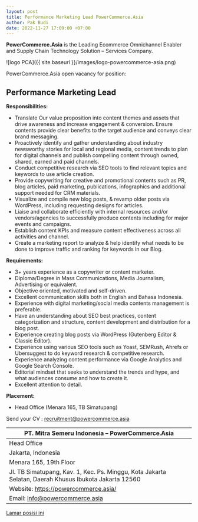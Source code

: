 ```yaml
---
layout: post
title: Performance Marketing Lead PowerCommerce.Asia
author: Pak Budi
date: 2022-11-27 17:09:00 +07:00
---
```


**PowerCommerce.Asia** is the Leading Ecommerce Omnichannel Enabler and Supply Chain Technology Solution – Services Company.
 
![logo PCA]({{ site.baseurl }}/images/logo-powercommerce-asia.png)
 
PowerCommerce.Asia open vacancy for position:

## Performance Marketing Lead ##

**Responsibilities:**

* Translate Our value proposition into content themes and assets that drive awareness and increase engagement & conversion. Ensure contents provide clear benefits to the target audience and conveys clear brand messaging.
* Proactively identify and gather understanding about industry newsworthy stories for local and regional media, content trends to plan for digital channels and publish compelling content through owned, shared, earned and paid channels.
* Conduct competitive research via SEO tools to find relevant topics and keywords to use article creation.
* Provide copywriting for creative and promotional contents such as PR, blog articles, paid marketing, publications, infographics and additional support needed for CRM materials.
* Visualize and compile new blog posts, & revamp older posts via WordPress, including requesting designs for articles.
* Liaise and collaborate efficiently with internal resources and/or vendors/agencies to successfully produce contents including for major events and campaigns.
* Establish content KPIs and measure content effectiveness across all activities and channel.
* Create a marketing report to analyze & help identify what needs to be done to improve traffic and ranking for keywords in our Blog.

**Requirements:**

* 3+ years experience as a copywriter or content marketer.
* Diploma/Degree in Mass Communications, Media Journalism, Advertising or equivalent.
* Objective oriented, motivated and self-driven.
* Excellent communication skills both in English and Bahasa Indonesia.
* Experience with digital marketing/social media contents management is preferable.
* Have an understanding about SEO best practices, content categorization and structure, content development and distribution for a blog post.
* Experience creating blog posts via WordPress (Gutenberg Editor & Classic Editor).
* Experience using various SEO tools such as Yoast, SEMRush, Ahrefs or Ubersuggest to do keyword research & competitive research.
* Experience analyzing content performance via Google Analytics and Google Search Console.
* Editorial mindset that seeks to understand the trends and hype, and what audiences consume and how to create it.
* Excellent attention to detail.

**Placement:**

* Head Office (Menara 165, TB Simatupang)

Send your CV : [recruitment@powercommerce.asia](mailto:recruitment@powercommerce.asia)


| PT. Mitra Semeru Indonesia – PowerCommerce.Asia |
|---|
| Head Office |
| Jakarta, Indonesia |
| Menara 165, 19th Floor |
| Jl. TB Simatupang, Kav. 1, Kec. Ps. Minggu, Kota Jakarta Selatan, Daerah Khusus Ibukota Jakarta 12560 |
| Website: https://powercommerce.asia/ |
| Email: info@powercommerce.asia |

<div class="apply"><a href="https://powercommerce.asia/careers/performance-marketing-lead/">Lamar posisi ini</a></div>
